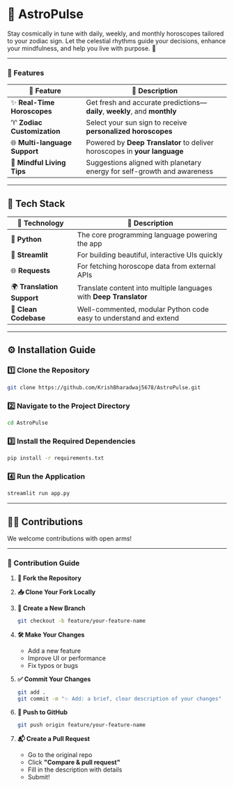 # 🔮 AstroPulse

Stay cosmically in tune with daily, weekly, and monthly horoscopes tailored to your zodiac sign. Let the celestial rhythms guide your decisions, enhance your mindfulness, and help you live with purpose. 🌟

---

### 💫 Features

| 🌟 Feature              | 💬 Description                                                                 |
|------------------------|---------------------------------------------------------------------------------|
| ✨ **Real-Time Horoscopes** | Get fresh and accurate predictions—**daily**, **weekly**, and **monthly**     |
| ♈ **Zodiac Customization** | Select your sun sign to receive **personalized horoscopes**                   |
| 🌐 **Multi-language Support** | Powered by **Deep Translator** to deliver horoscopes in **your language** |
| 🧘 **Mindful Living Tips** | Suggestions aligned with planetary energy for self-growth and awareness     |

---

## 🧰 Tech Stack

| 🔧 Technology       | 🌟 Description                                                                 |
|--------------------|--------------------------------------------------------------------------------|
| 🐍 **Python**       | The core programming language powering the app                                 |
| 🎨 **Streamlit** | For building beautiful, interactive UIs quickly                      |
| 🌐 **Requests**  | For fetching horoscope data from external APIs                 |
| 🌍 **Translation Support** | Translate content into multiple languages with **Deep Translator**              |
| 📂 **Clean Codebase**      | Well-commented, modular Python code easy to understand and extend              |


---

## ⚙️ Installation Guide

### 1️⃣ Clone the Repository

```bash
git clone https://github.com/KrishBharadwaj5678/AstroPulse.git
````

### 2️⃣ Navigate to the Project Directory

```bash
cd AstroPulse
```

### 3️⃣ Install the Required Dependencies

```bash
pip install -r requirements.txt
```

### 4️⃣ Run the Application

```bash
streamlit run app.py
```

---

## 🧑‍💻 Contributions

We welcome contributions with open arms!

---

### 📌 Contribution Guide

1. **🍴 Fork the Repository**

2. **📥 Clone Your Fork Locally**

3. **🌱 Create a New Branch**

   ```bash
   git checkout -b feature/your-feature-name
   ```

4. **🛠️ Make Your Changes**

   * Add a new feature
   * Improve UI or performance
   * Fix typos or bugs

5. **✅ Commit Your Changes**

   ```bash
   git add .
   git commit -m "✨ Add: a brief, clear description of your changes"
   ```

6. **🚀 Push to GitHub**

   ```bash
   git push origin feature/your-feature-name
   ```

7. **📬 Create a Pull Request**

   * Go to the original repo
   * Click **"Compare & pull request"**
   * Fill in the description with details
   * Submit!
